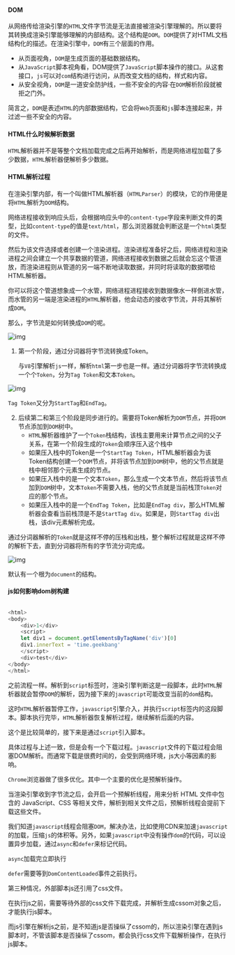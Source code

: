 #### DOM

从网络传给渲染引擎的`HTML`文件字节流是无法直接被渲染引擎理解的。所以要将其转换成渲染引擎能够理解的内部结构。这个结构是`DOM`。`DOM`提供了对HTML文档结构化的描述。在渲染引擎中，`DOM`有三个层面的作用。

+ 从页面视角，`DOM`是生成页面的基础数据结构。
+ 从`JavaScript`脚本视角看，DOM提供了`JavaScript`脚本操作的接口。从这套接口，`js`可以对`com`结构进行访问，从而改变文档的结构，样式和内容。
+ 从安全视角，`DOM`是一道安全防护线，一些不安全的内容·在`DOM`解析阶段就被拒之门外。

简言之，`DOM`是表述`HTML`的内部数据结构，它会将`Web`页面和`js`脚本连接起来，并过滤一些不安全的内容。

#### HTML什么时候解析数据

`HTML`解析器并不是等整个文档加载完成之后再开始解析，而是网络进程加载了多少数据，`HTML`解析器便解析多少数据。

#### HTML解析过程

在渲染引擎内部，有一个叫做HTML解析器（`HTMLParser`）的模块，它的作用便是将`HTML`解析为`DOM`结构。

网络进程接收到响应头后，会根据响应头中的`content-type`字段来判断文件的类型，比如`content-type`的值是`text/html`，那么浏览器就会判断这是一个`html`类型的文件。

然后为该文件选择或者创建一个渲染进程。渲染进程准备好之后，网络进程和渲染进程之间会建立一个共享数据的管道，网络进程接收到数据之后就会忘这个管道放，而渲染进程则从管道的另一端不断地读取数据，并同时将读取的数据喂给HTML解析器。

你可以将这个管道想象成一个水管，网络进程进程接收到数据像水一样倒进水管，而水管的另一端是渲染进程的`HTML`解析器，他会动态的接收字节流，并将其解析成`DOM`。

那么，字节流是如何转换成`DOM`的呢。

![img](https://static001.geekbang.org/resource/image/1b/8c/1bfcd419acf6402c20ffc1a5b1909d8c.png)

1. 第一个阶段，通过分词器将字节流转换成Token。

   与`V8`引擎解析`js`一样，解析`html`第一步也是一样。通过分词器将字节流转换成一个个`Token`，分为`Tag Token`和文本`Token`。

![img](https://static001.geekbang.org/resource/image/b1/ac/b16d2fbb77e12e376ac0d7edec20ceac.png)

​		`Tag Token`又分为`StartTag`和`EndTag`。

2. 后续第二和第三个阶段是同步进行的。需要将Token解析为`DOM`节点，并将`DOM`节点添加到`DOM`树中。
   + `HTML`解析器维护了一个`Token`栈结构，该栈主要用来计算节点之间的父子关系，在第一个阶段生成的`Token`会顺序压入这个栈中
   + 如果压入栈中的Token是一个`StartTag Token`，HTML解析器会为该Token结构创建一个`DOM`节点，并将该节点加到`DOM`树中，他的父节点就是栈中相邻那个元素生成的节点。
   + 如果压入栈中的是一个文本`Token`，那么生成一个文本节点，然后将该节点加到`DOM`树中，文本`Token`不需要入栈，他的父节点就是当前栈顶`Token`对应的那个节点。
   + 如果压入栈中的是一个`EndTag Token`，比如是`EndTag div`，那么HTML解析器会查看当前栈顶是不是`StartTag div`。如果是，则`StartTag div`出栈，该div元素解析完成。

通过分词器解析的`Token`就是这样不停的压栈和出栈，整个解析过程就是这样不停的解析下去，直到分词器将所有的字节流分词完成。

![img](https://static001.geekbang.org/resource/image/7a/f1/7a6cd022bd51a3f274cd994b1398bef1.png)

默认有一个根为`document`的结构。

#### js如何影响dom树构建

```javascript

<html>
<body>
    <div>1</div>
    <script>
    let div1 = document.getElementsByTagName('div')[0]
    div1.innerText = 'time.geekbang'
    </script>
    <div>test</div>
</body>
</html>
```

之前流程一样。解析到`script`标签时，渲染引擎判断这是一段脚本，此时`HTML`解析器就会暂停`DOM`的解析，因为接下来的`javascript`可能改变当前的`dom`结构。

这时`HTML`解析器暂停工作，`javascript`引擎介入，并执行`script`标签内的这段脚本。脚本执行完毕，`HTML`解析器恢复解析过程，继续解析后面的内容。

这个是比较简单的，接下来是通过`script`引入脚本。

具体过程与上述一致，但是会有一个下载过程。`javascript`文件的下载过程会阻塞DOM解析。而通常下载是很费时间的，会受到网络环境，js大小等因素的影响。

`Chrome`浏览器做了很多优化。其中一个主要的优化是预解析操作。

当渲染引擎收到字节流之后，会开启一个预解析线程，用来分析 HTML 文件中包含的 JavaScript、CSS 等相关文件，解析到相关文件之后，预解析线程会提前下载这些文件。

我们知道`javascript`线程会阻塞`DOM`，解决办法，比如使用CDN来加速`javascript`的加载，压缩`js`的体积等。另外，如果`javascript`中没有操作`dom`的代码，可以设置异步加载，通过`async`和`defer`来标记代码。

`async`加载完立即执行

`defer`需要等到`DomContentLoaded`事件之前执行。



第三种情况，外部脚本js还引用了css文件。

在执行js之前，需要等待外部的css文件下载完成，并解析生成cssom对象之后，才能执行js脚本。

而js引擎在解析js之前，是不知道js是否操纵了cssom的，所以渲染引擎在遇到js脚本时，不管该脚本是否操纵了cssom，都会执行css文件下载解析操作，在执行js脚本。

